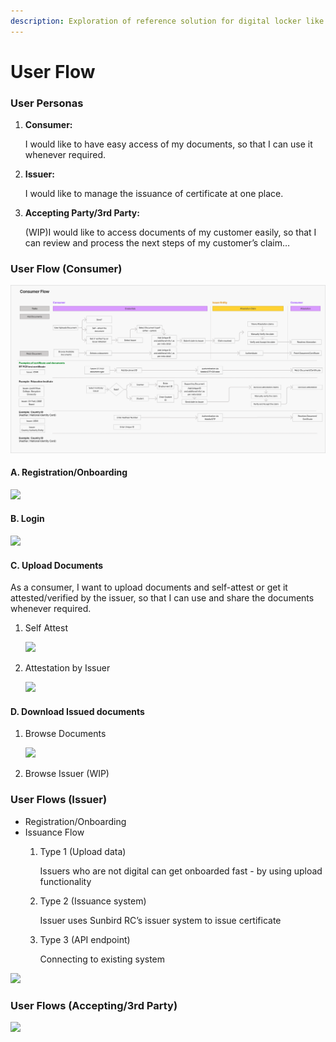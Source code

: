 ```yaml
---
description: Exploration of reference solution for digital locker like solution.
---
```


# User Flow

### **User Personas**

1. **Consumer:**

   I would like to have easy access of my documents, so that I can use it whenever required.

2. **Issuer:** 

   I would like to manage the issuance of certificate at one place.

3. **Accepting Party/3rd Party:** 

   \(WIP\)I would like to access documents of my customer easily, so that I can review and process the next steps of my customer’s claim…

### **User Flow \(Consumer\)**

![](../../.gitbook/assets/image.png)

#### **A. Registration/Onboarding**

![](https://lh6.googleusercontent.com/-DN5cdPyDLvr7o4DWoD-X9oHiZCfbjgYkPydKDDVOAWTopyN-bp_Er-AwpqdIPxG6hu8PYoV2kfHIwdgrhT6cyDvMPS3pPmM2xHKEx-n5myyjtveKH3xJGIFsvOwudhAd1uMCyjA=s0)

#### **B. Login**

![](https://lh5.googleusercontent.com/nyJzholM5qSD0xBY3WV89Vmj2-3SV5m6mO9GPhQ7KFmtCMD7tC8HsX8425iWsNhHOZit07A9ZpC7XBMPR4KsCVH4c0AcO0QRH6yenEgLcA2e83tuf4wsex6ILeGf0R_IHyD98itm=s0)

#### **C. Upload Documents**

As a consumer, I want to upload documents and self-attest or get it attested/verified by the issuer, so that I can use and share the documents whenever required. 

1. Self Attest 

   ![](https://lh4.googleusercontent.com/oZOxjIgXMHiGIInXishg3k4WDdRDtVWjhne1KUr8uzJ6F_F1dkOzTnWQ_OpymsDN32OWAJcKH75W4L86XTtQfSMP7W4jVe4yKgGpah-yIIOR457BeSRKtMgwMjwrLyO7lx9V-WCj=s0)

2. Attestation by Issuer

   ![](https://lh5.googleusercontent.com/P5tYAgWV7uYh7cctUjPfpYm7HJDYX3ZkU0GWgUvWyeyye_ObRxYCN_HFE7jh4cV-GrWQixw3nDLS2pPQxDXMgM6EOAHyDYIHh_HO1CsWfmtNoqMbEvqUuxCU-5PnljjvAPK9zGMK=s0)

#### **D. Download Issued documents**

1. Browse Documents

   ![](https://lh5.googleusercontent.com/Qwzl3WI-5YrH_gzvlWKvBYP-x5ecwwc-ms5Q943rC2KwuJ_MtqADh9VL831cJkBJMKd6rHsa3aJoFe_cJfovnmjpdB1mJ-QEXII3WOJG6-_3WfcmoljXB4xwsb0I_PA5ADKyyxwN=s0)

2. Browse Issuer \(WIP\)

### **User Flows \(Issuer\)**

* Registration/Onboarding
* Issuance Flow
  1. Type 1 \(Upload data\)

     Issuers who are not digital can get onboarded fast - by using upload functionality

  2. Type 2 \(Issuance system\)

     Issuer uses Sunbird RC’s issuer system to issue certificate

  3. Type 3 \(API endpoint\)

     Connecting to existing system

![](https://lh6.googleusercontent.com/cFI7ljzu2PmEnOQDv-BdCXHxWVH7-vunsXgOhv74wL_hA1P7g_Holgn_pZ1r83URhSSGzVxdAG4bkHNapgtxiuKxaODsiY14_VyN39HJxIr3WfBF6giV9-bGPTiDkGoH3JuVjutZ=s0)

### **User Flows \(Accepting/3rd Party\)**

![](https://lh3.googleusercontent.com/Yp3qVYF3_oMtgXQrsoav-OO_Jld673cXWImFbU8bfYB5vO5zVRXFjURmRWYzkwG_VTu36_mrnV1D1bI6jbw0hPLT9VedPSGqBpC7m8g3MHjGjGSTxdl42OipH62KK5auy6TbQ7_1=s0)

